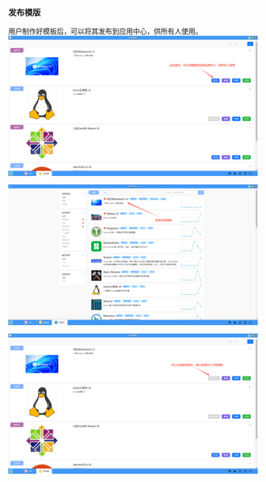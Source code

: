 ### 发布模版
用户制作好模板后，可以将其发布到应用中心，供所有人使用。
![alt text](../help_picture/03_mytemplate05.png)

![alt text](../help_picture/03_mytemplate06.png)

![alt text](../help_picture/03_mytemplate07.png)